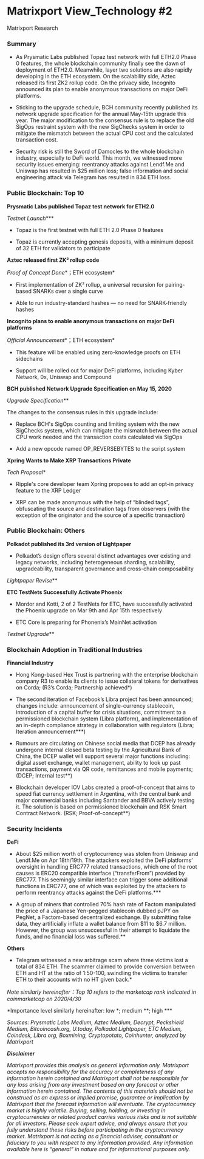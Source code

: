 # Matrixport View_Technology #2
Matrixport Research

### Summary
- As Prysmatic Labs published Topaz test network with full ETH2.0 Phase 0 features, the whole blockchain community finally see the dawn of deployment of ETH2.0. Meanwhile, layer two solutions are also rapidly developing in the ETH ecosystem. On the scalability side, Aztec released its first ZK2 rollup code. On the privacy side, Incognito announced its plan to enable anonymous transactions on major DeFi platforms.

- Sticking to the upgrade schedule, BCH community recently published its network upgrade specification for the annual May-15th upgrade this year. The major modification to the consensus rule is to replace the old SigOps restraint system with the new SigChecks system in order to mitigate the mismatch between the actual CPU cost and the calculated transaction cost.

- Security risk is still the Sword of Damocles to the whole blockchain industry, especially to DeFi world. This month, we witnessed more security issues emerging: reentrancy attacks against Lendf.Me and Uniswap has resulted in $25 million loss; false information and social engineering attack via Telegram has resulted in 834 ETH loss.

### Public Blockchain:  Top 10
**Prysmatic Labs published Topaz test network for ETH2.0**

*Testnet Launch****

- Topaz is the first testnet with full ETH 2.0 Phase 0 features

- Topaz is currently accepting genesis deposits, with a minimum deposit of 32 ETH for validators to participate

**Aztec released first ZK² rollup code**

*Proof of Concept Done**；ETH ecosystem*

- First implementation of ZK² rollup, a universal recursion for pairing-based SNARKs over a single curve

- Able to run industry-standard hashes — no need for SNARK-friendly hashes

**Incognito plans to enable anonymous transactions on major DeFi platforms**

*Official Announcement**；ETH ecosystem*

- This feature will be enabled using zero-knowledge proofs on ETH sidechains

- Support will be rolled out for major DeFi platforms, including Kyber Network, 0x, Uniswap and Compound

**BCH published Network Upgrade Specification on May 15, 2020**

*Upgrade Specification***

The changes to the consensus rules in this upgrade include:

- Replace BCH's SigOps counting and limiting system with the new SigChecks system, which can mitigate the mismatch between the actual CPU work needed and the transaction costs calculated via SigOps 

- Add a new opcode named OP_REVERSEBYTES to the script system

**Xpring Wants to Make XRP Transactions Private**

*Tech Proposal**

- Ripple's core developer team Xpring proposes to add an opt-in privacy feature to the XRP Ledger

- XRP can be made anonymous with the help of “blinded tags”, obfuscating the source and destination tags from observers (with the exception of the originator and the source of a specific transaction)

### Public Blockchain:  Others

**Polkadot  published its 3rd version of Lightpaper**

- Polkadot’s design offers several distinct advantages over existing and legacy networks, including heterogeneous sharding, scalability, upgradeability, transparent governance and cross-chain composability

*Lightpaper Revise***

**ETC TestNets Successfully Activate Phoenix**

- Mordor and Kotti, 2 of 2 TestNets for ETC, have successfully activated the Phoenix upgrade on Mar 9th and Apr 15th respectively

- ETC Core is preparing for Phonenix’s MainNet activation 

*Testnet Upgrade***

### Blockchain Adoption in Traditional Industries 

**Financial Industry**

- Hong Kong-based Hex Trust is partnering with the enterprise blockchain company R3 to enable its clients to issue collateral tokens for derivatives on Corda; (R3’s Corda; Partnership achieved*)

- The second iteration of Facebook’s Libra project has been announced; changes include: announcement of single-currency stablecoin, introduction of a capital buffer for crisis situations, commitment to a permissioned blockchain system (Libra platform), and implementation of an in-depth compliance strategy in collaboration with regulators (Libra; Iteration announcement***)

- Rumours are circulating on Chinese social media that DCEP has already undergone internal closed beta testing by the Agricultural Bank of China, the DCEP wallet will support several major functions including: digital asset exchange, wallet management, ability to look up past transactions, payment via QR code, remittances and mobile payments; (DCEP; Internal test**) 

- Blockchain developer IOV Labs created a proof-of-concept that aims to speed fiat currency settlement in Argentina, with the central bank and major commercial banks including Santander and BBVA actively testing it. The solution is based on permissioned blockchain and RSK Smart Contract Network. (RSK; Proof-of-concept**)

### Security Incidents

**DeFi**

- About $25 million worth of cryptocurrency was stolen from Uniswap and Lendf.Me on Apr 18th/19th. The attackers exploited the DeFi platforms’ oversight in handling ERC777 related transactions, which one of the root causes is ERC20 compatible interface (“transferFrom”) provided by ERC777. This seemingly similar interface can trigger some additional functions in ERC777, one of which was exploited by the attackers to perform reentrancy attacks against the DeFi platforms.***

- A group of miners that controlled 70% hash rate of Factom manipulated the price of a Japanese Yen-pegged stablecoin dubbed pJPY on PegNet, a Factom-based decentralized exchange. By submitting false data, they artificially inflate a wallet balance from $11 to $6.7 million. However, the group was unsuccessful in their attempt to liquidate the funds, and no financial loss was suffered.**

**Others**

- Telegram witnessed a new arbitrage scam where three victims lost a total of 834 ETH. The scammer claimed to provide conversion between ETH and HT at the ratio of 1:50-100, swindling the victims to transfer ETH to their accounts with no HT given back.*

*Note similarly hereinafter：Top 10 refers to the marketcap rank indicated in coinmarketcap on 2020/4/30*

*Importance level similarly hereinafter: low *; medium **; high ***

*Sources: Prysmatic Labs Medium, Aztec Medium, Decrypt, Peckshield Medium, Bitcoincash.org, U.today, Polkadot Lightpaper, ETC Medium, Coindesk, Libra org, Boxmining, Cryptopotato, Coinhunter, analyzed by Matrixport*

***Disclaimer***

*Matrixport provides this analysis as general information only. Matrixport accepts no responsibility for the accuracy or completeness of any information herein contained and Matrixport shall not be responsible for any loss arising from any investment based on any forecast or other information herein contained. The contents of this materials should not be construed as an express or implied promise, guarantee or implication by Matrixport that the forecast information will eventuate. The cryptocurrency market is highly volatile. Buying, selling, holding, or investing in cryptocurrencies or related product carries various risks and is not suitable for all investors. Please seek expert advice, and always ensure that you fully understand these risks before participating in the cryptocurrency market.
Matrixport is not acting as a financial adviser, consultant or fiduciary to you with respect to any information provided. Any information available here is “general” in nature and for informational purposes only.*
